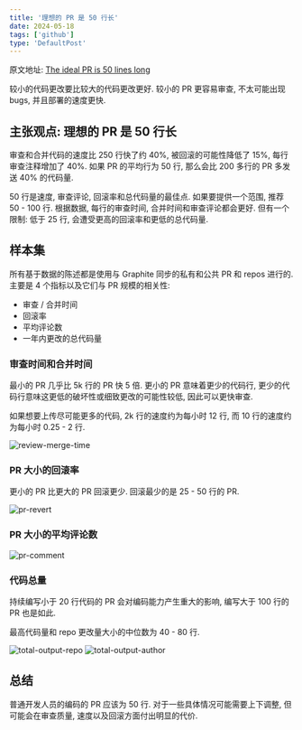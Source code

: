 ```yaml
---
title: '理想的 PR 是 50 行长'
date: 2024-05-18
tags: ['github']
type: 'DefaultPost'
---
```


原文地址: [The ideal PR is 50 lines long](https://graphite.dev/blog/the-ideal-pr-is-50-lines-long)

较小的代码更改要比较大的代码更改更好. 较小的 PR 更容易审查, 不太可能出现 bugs, 并且部署的速度更快.

## 主张观点: 理想的 PR 是 50 行长

审查和合并代码的速度比 250 行快了约 40%, 被回滚的可能性降低了 15%, 每行审查注释增加了 40%. 如果 PR 的平均行为 50 行, 那么会比 200 多行的 PR 多发送 40% 的代码量.

50 行是速度, 审查评论, 回滚率和总代码量的最佳点. 如果要提供一个范围, 推荐 50 - 100 行. 根据数据, 每行的审查时间, 合并时间和审查评论都会更好. 但有一个限制: 低于 25 行, 会遭受更高的回滚率和更低的总代码量.

## 样本集

所有基于数据的陈述都是使用与 Graphite 同步的私有和公共 PR 和 repos 进行的. 主要是 4 个指标以及它们与 PR 规模的相关性:

- 审查 / 合并时间
- 回滚率
- 平均评论数
- 一年内更改的总代码量

### 审查时间和合并时间

最小的 PR 几乎比 5k 行的 PR 快 5 倍. 更小的 PR 意味着更少的代码行, 更少的代码行意味这更低的破坏性或细致更改的可能性较低, 因此可以更快审查.

如果想要上传尽可能更多的代码, 2k 行的速度约为每小时 12 行, 而 10 行的速度约为每小时 0.25 - 2 行.

![review-merge-time](https://www.datocms-assets.com/85246/1690306946-1.png?fm%3Dwebp)

### PR 大小的回滚率

更小的 PR 比更大的 PR 回滚更少. 回滚最少的是 25 - 50 行的 PR.

![pr-revert](https://www.datocms-assets.com/85246/1690306988-2.png?fm%3Dwebp)

### PR 大小的平均评论数

![pr-comment](https://www.datocms-assets.com/85246/1690307033-3.png?fm%3Dwebp)

### 代码总量

持续编写小于 20 行代码的 PR 会对编码能力产生重大的影响, 编写大于 100 行的 PR 也是如此.

最高代码量和 repo 更改量大小的中位数为 40 - 80 行.

![total-output-repo](https://www.datocms-assets.com/85246/1690307118-4.png?fm%3Dwebp)
![total-output-author](https://www.datocms-assets.com/85246/1690307126-5.png?fm%3Dwebp)

## 总结

普通开发人员的编码的 PR 应该为 50 行. 对于一些具体情况可能需要上下调整, 但可能会在审查质量, 速度以及回滚方面付出明显的代价.
